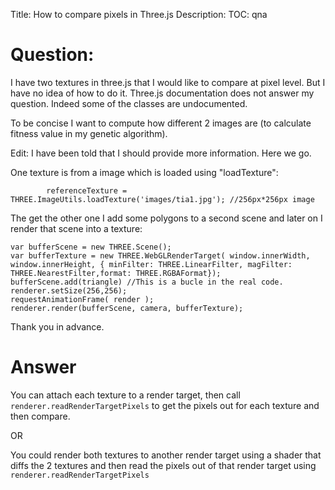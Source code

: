 Title: How to compare pixels in Three.js
Description:
TOC: qna

# Question:

I have two textures in three.js that I would like to compare at pixel level. But I have no idea of how to do it. Three.js documentation does not answer my question. Indeed some of the classes are undocumented.

To be concise I want to compute how  different 2 images are (to calculate fitness value in my genetic algorithm).

Edit: I have been told that I should provide more information. Here we go.

One texture is from a image which is loaded using "loadTexture":

            referenceTexture = THREE.ImageUtils.loadTexture('images/tia1.jpg'); //256px*256px image

The get the other one I add some polygons to a second scene and later on I render that scene into a texture:

    var bufferScene = new THREE.Scene();
    var bufferTexture = new THREE.WebGLRenderTarget( window.innerWidth, window.innerHeight, { minFilter: THREE.LinearFilter, magFilter: THREE.NearestFilter,format: THREE.RGBAFormat});
    bufferScene.add(triangle) //This is a bucle in the real code.
    renderer.setSize(256,256);
    requestAnimationFrame( render );
    renderer.render(bufferScene, camera, bufferTexture);


Thank you in advance.



# Answer

You can attach each texture to a render target, then call `renderer.readRenderTargetPixels` to get the pixels out for each texture and then compare.

OR

You could render both textures to another render target using a shader that diffs the 2 textures and then read the pixels out of that render target using `renderer.readRenderTargetPixels`
